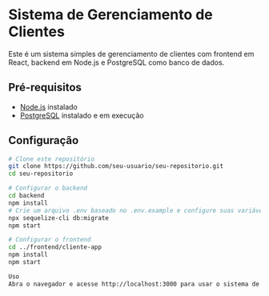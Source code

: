 # Sistema de Gerenciamento de Clientes

Este é um sistema simples de gerenciamento de clientes com frontend em React, backend em Node.js e PostgreSQL como banco de dados.

## Pré-requisitos

- [Node.js](https://nodejs.org/) instalado
- [PostgreSQL](https://www.postgresql.org/) instalado e em execução

## Configuração

```bash
# Clone este repositório
git clone https://github.com/seu-usuario/seu-repositorio.git
cd seu-repositorio

# Configurar o backend
cd backend
npm install
# Crie um arquivo .env baseado no .env.example e configure suas variáveis de ambiente, como a URL do banco de dados.
npx sequelize-cli db:migrate
npm start

# Configurar o frontend
cd ../frontend/cliente-app
npm install
npm start

Uso
Abra o navegador e acesse http://localhost:3000 para usar o sistema de gerenciamento de clientes.